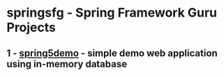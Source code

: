 # springsfg - Spring Framework Guru Projects

## 1 - [spring5demo](spring5demo) - simple demo web application using in-memory database
